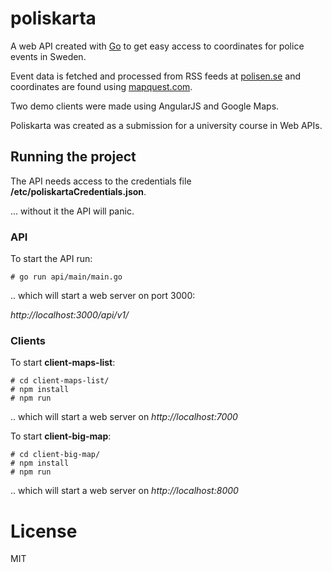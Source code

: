 # poliskarta

A web API created with [Go](https://golang.org/) to get easy access to coordinates for police events in Sweden.

Event data is fetched and processed from RSS feeds at [polisen.se](https://polisen.se/Skane/Aktuellt/Handelser/Handelser-i-hela-landet/?feed=rss) and coordinates are found using [mapquest.com](http://mapquest.com).

Two demo clients were made using AngularJS and Google Maps.

Poliskarta was created as a submission for a university course in Web APIs.

## Running the project

The API needs access to the credentials file **/etc/poliskartaCredentials.json**.

... without it the API will panic.

### API
To start the API run:

    # go run api/main/main.go

.. which will start a web server on port 3000:

 *http://localhost:3000/api/v1/*


### Clients
To start **client-maps-list**:

    # cd client-maps-list/
    # npm install
    # npm run

.. which will start a web server on *http://localhost:7000*

To start **client-big-map**:

    # cd client-big-map/
    # npm install
    # npm run

.. which will start a web server on *http://localhost:8000*

# License
MIT
